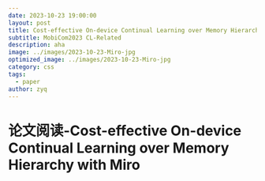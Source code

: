 ```yaml
---
date: 2023-10-23 19:00:00
layout: post
title: Cost-effective On-device Continual Learning over Memory Hierarchy with Miro
subtitle: MobiCom2023 CL-Related 
description: aha
image: ../images/2023-10-23-Miro-jpg
optimized_image: ../images/2023-10-23-Miro-jpg
category: css
tags:
  - paper
author: zyq
---
```


# 论文阅读-Cost-effective On-device Continual Learning over Memory Hierarchy with Miro